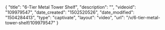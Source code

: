 {
    "title": "6-Tier Metal Tower Shelf",
    "description": "",
    "videoid": "109979547",
    "date_created": "1502520526",
    "date_modified": "1504284413",
    "type": "captivate",
    "layout": "video",
    "url": "\/v\/6-tier-metal-tower-shelf\/109979547"
}